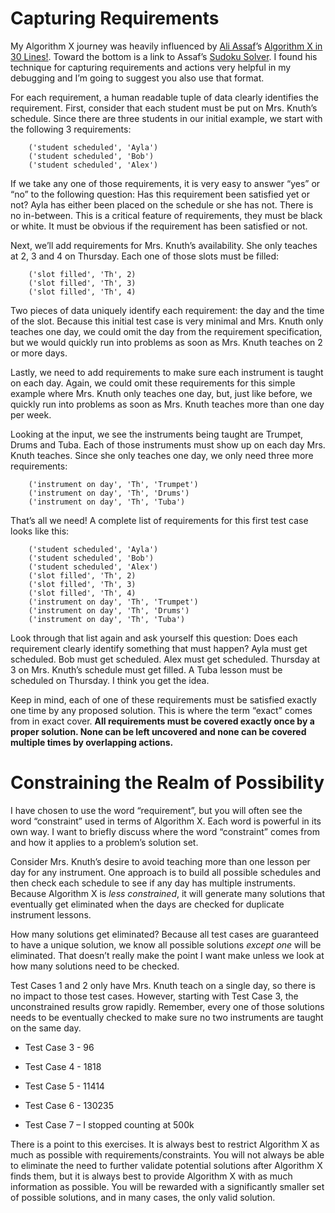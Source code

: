 # Capturing Requirements

My Algorithm X journey was heavily influenced by [Ali Assaf]( https://www.cs.mcgill.ca/~aassaf9/index.html)’s [Algorithm X in 30 Lines!]( https://www.cs.mcgill.ca/~aassaf9/python/algorithm_x.html). Toward the bottom is a link to Assaf’s [Sudoku Solver]( https://www.cs.mcgill.ca/~aassaf9/python/sudoku.txt). I found his technique for capturing requirements and actions very helpful in my debugging and I’m going to suggest you also use that format.

For each requirement, a human readable tuple of data clearly identifies the requirement. First, consider that each student must be put on Mrs. Knuth’s schedule. Since there are three students in our initial example, we start with the following 3 requirements:

```text
    ('student scheduled', 'Ayla')
    ('student scheduled', 'Bob')
    ('student scheduled', 'Alex')
```

If we take any one of those requirements, it is very easy to answer “yes” or “no” to the following question: Has this requirement been satisfied yet or not? Ayla has either been placed on the schedule or she has not. There is no in-between. This is a critical feature of requirements, they must be black or white. It must be obvious if the requirement has been satisfied or not.

Next, we’ll add requirements for Mrs. Knuth’s availability. She only teaches at 2, 3 and 4 on Thursday. Each one of those slots must be filled:

```text
    ('slot filled', 'Th', 2)
    ('slot filled', 'Th', 3)
    ('slot filled', 'Th', 4)
```

Two pieces of data uniquely identify each requirement: the day and the time of the slot. Because this initial test case is very minimal and Mrs. Knuth only teaches one day, we could omit the day from the requirement specification, but we would quickly run into problems as soon as Mrs. Knuth teaches on 2 or more days. 

Lastly, we need to add requirements to make sure each instrument is taught on each day. Again, we could omit these requirements for this simple example where Mrs. Knuth only teaches one day, but, just like before, we quickly run into problems as soon as Mrs. Knuth teaches more than one day per week.

Looking at the input, we see the instruments being taught are Trumpet, Drums and Tuba. Each of those instruments must show up on each day Mrs. Knuth teaches. Since she only teaches one day, we only need three more requirements:

```text
    ('instrument on day', 'Th', 'Trumpet')
    ('instrument on day', 'Th', 'Drums')
    ('instrument on day', 'Th', 'Tuba')
```

That’s all we need! A complete list of requirements for this first test case looks like this:

```text
    ('student scheduled', 'Ayla')
    ('student scheduled', 'Bob')
    ('student scheduled', 'Alex')
    ('slot filled', 'Th', 2)
    ('slot filled', 'Th', 3)
    ('slot filled', 'Th', 4)
    ('instrument on day', 'Th', 'Trumpet')
    ('instrument on day', 'Th', 'Drums')
    ('instrument on day', 'Th', 'Tuba')
```

Look through that list again and ask yourself this question: Does each requirement clearly identify something that must happen? Ayla must get scheduled. Bob must get scheduled. Alex must get scheduled. Thursday at 3 on Mrs. Knuth’s schedule must get filled. A Tuba lesson must be scheduled on Thursday. I think you get the idea.

Keep in mind, each of one of these requirements must be satisfied exactly one time by any proposed solution. This is where the term “exact” comes from in exact cover. __All requirements must be covered exactly once by a proper solution. None can be left uncovered and none can be covered multiple times by overlapping actions.__

# Constraining the Realm of Possibility

I have chosen to use the word “requirement”, but you will often see the word “constraint” used in terms of Algorithm X. Each word is powerful in its own way. I want to briefly discuss where the word “constraint” comes from and how it applies to a problem’s solution set.

Consider Mrs. Knuth’s desire to avoid teaching more than one lesson per day for any instrument. One approach is to build all possible schedules and then check each schedule to see if any day has multiple instruments. Because Algorithm X is _less constrained_, it will generate many solutions that eventually get eliminated when the days are checked for duplicate instrument lessons.

How many solutions get eliminated? Because all test cases are guaranteed to have a unique solution, we know all possible solutions _except one_ will be eliminated. That doesn’t really make the point I want make unless we look at how many solutions need to be checked.

Test Cases 1 and 2 only have Mrs. Knuth teach on a single day, so there is no impact to those test cases. However, starting with Test Case 3, the unconstrained results grow rapidly. Remember, every one of those solutions needs to be eventually checked to make sure no two instruments are taught on the same day.

* Test Case 3 - 96

* Test Case 4 - 1818

* Test Case 5 - 11414

* Test Case 6 - 130235

* Test Case 7 – I stopped counting at 500k

There is a point to this exercises. It is always best to restrict Algorithm X as much as possible with requirements/constraints. You will not always be able to eliminate the need to further validate potential solutions after Algorithm X finds them, but it is always best to provide Algorithm X with as much information as possible. You will be rewarded with a significantly smaller set of possible solutions, and in many cases, the only valid solution.

